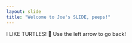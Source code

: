 ```yaml
---
layout: slide
title: "Welcome to Joe's SLIDE, peeps!"
---
```

I LIKE TURTLES! :tada:
Use the left arrow to go back!
